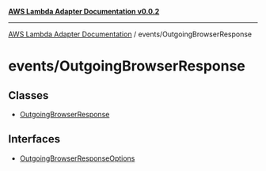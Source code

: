 [**AWS Lambda Adapter Documentation v0.0.2**](../../README.md)

***

[AWS Lambda Adapter Documentation](../../modules.md) / events/OutgoingBrowserResponse

# events/OutgoingBrowserResponse

## Classes

- [OutgoingBrowserResponse](classes/OutgoingBrowserResponse.md)

## Interfaces

- [OutgoingBrowserResponseOptions](interfaces/OutgoingBrowserResponseOptions.md)
